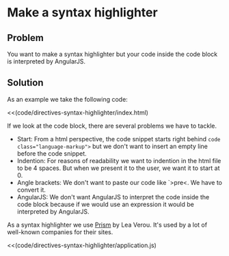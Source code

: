 # Make a syntax highlighter

## Problem

You want to make a syntax highlighter but your code inside the code block is interpreted by AngularJS.


## Solution

As an example we take the following code:

<<(code/directives-syntax-highlighter/index.html)

If we look at the code block, there are several problems we have to tackle.

* Start: From a html perspective, the code snippet starts right behind `code class="language-markup">` but we don't
want to insert an empty line before the code snippet.
* Indention: For reasons of readability we want to indention in the html file to be 4 spaces. But when we present it
to the user, we want it to start at 0.
* Angle brackets: We don't want to paste our code like `&gt;pre&lt;. We have to convert it.
* AngularJS: We don't want AngularJS to interpret the code inside the code block because if we would use an
expression it would be interpreted by AngularJS.

As a syntax highlighter we use [Prism](http://prismjs.com) by Lea Verou. It's used by a lot of well-known companies
for their sites.

<<(code/directives-syntax-highlighter/application.js)


